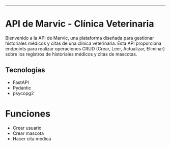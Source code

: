 ***
# API de Marvic - Clínica Veterinaria

Bienvenido a la API de Marvic, una plataforma diseñada para gestionar historiales médicos y citas de una clínica veterinaria. Esta API proporciona endpoints para realizar operaciones CRUD (Crear, Leer, Actualizar, Eliminar) sobre los registros de historiales médicos y citas de mascotas.

## Tecnologías 

- FastAPI
- Pydantic
- psycopg2

# Funciones
* Crear usuario
* Crear mascota
* Hacer cita médica